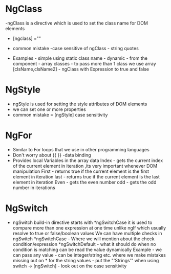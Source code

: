 # NgClass
-ngClass is a directive which is used to set the class name for DOM elements
- [ngclass] =""
- common mistake -case sensitive of ngClass
                 - string quotes

- Examples 
        - simple using static class name
        - dynamic - from the component
        - array classes - to pass more than 1 class we use array [clsName,clsName2]
        - ngClass with Expression to true and false
# NgStyle
- ngStyle is used for setting the style attributes of DOM elements
- we can set one or more properties
- common mistake = [ngStyle] case sensitivity


# NgFor
- Similar to For loops that we use in other programming languages
- Don't worry about {{ }} -data binding 
- Provides local Variables in the array data
  Index - gets the current index of the current element in iteration ,its very important whenever DOM manipulation
  First - returns true if the current element is the first element in iteration
  last  - returns true if the current element is the last element in iteration
  Even  - gets the even number
  odd   - gets the odd number in iterations


# NgSwitch
- ngSwitch
     build-in directive
     starts with *ngSwitchCase
     it is used to compare more than one expression at one time unlike ngIf which usually resolve to true or false/boolean values
     We can have multiple checks in ngSwitch
     *ngSwitchCase - Where we will mention about the check condition/expression
     *ngSwitchDefault - what it should do when no condition is matching 
     can be read the value dynamically
     Example - we can pass any value - can be integer/string etc.
     where we make mistakes
     missing out on *
     for the string values - put the "'Strings'"
     when using switch -> [ngSwitch] - look out on the case sensitivity